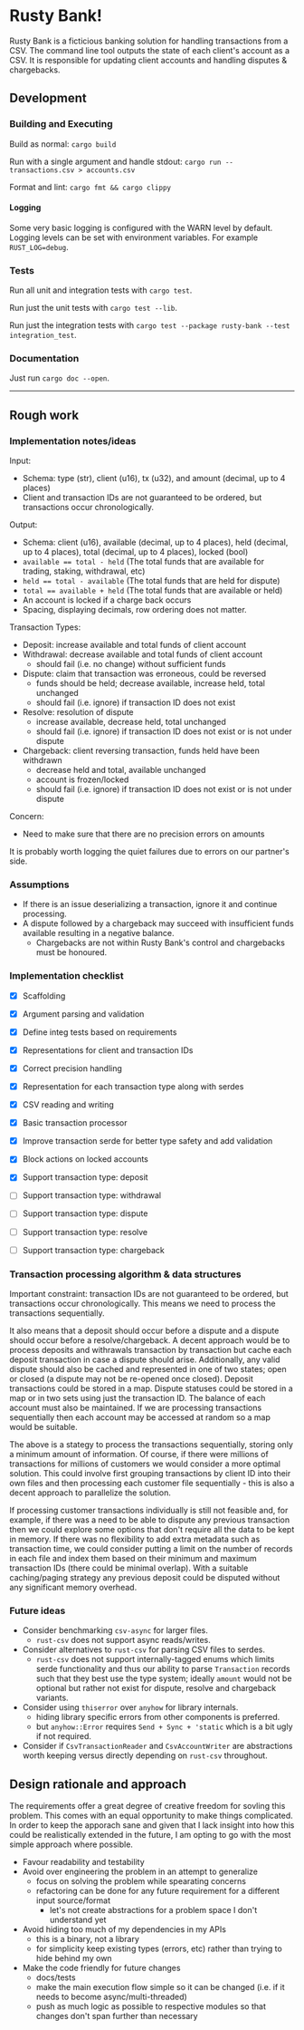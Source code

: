
# Rusty Bank!
Rusty Bank is a ficticious banking solution for handling transactions from a CSV.
The command line tool outputs the state of each client's account as a CSV.
It is responsible for updating client accounts and handling disputes & chargebacks.

## Development
### Building and Executing
Build as normal: `cargo build`

Run with a single argument and handle stdout: `cargo run -- transactions.csv > accounts.csv`

Format and lint: `cargo fmt && cargo clippy`

#### Logging
Some very basic logging is configured with the WARN level by default.
Logging levels can be set with environment variables. For example `RUST_LOG=debug`.

### Tests
Run all unit and integration tests with `cargo test`.

Run just the unit tests with `cargo test --lib`.

Run just the integration tests with `cargo test --package rusty-bank --test integration_test`.

### Documentation
Just run `cargo doc --open`.


-------------


## Rough work

### Implementation notes/ideas
Input:
- Schema: type (str), client (u16), tx (u32), and amount (decimal, up to 4 places)
- Client and transaction IDs are not guaranteed to be ordered, but transactions occur chronologically.

Output:
- Schema: client (u16), available (decimal, up to 4 places), held (decimal, up to 4 places), total (decimal, up to 4 places), locked (bool)
- `available == total - held` (The total funds that are available for trading, staking, withdrawal, etc)
- `held == total - available` (The total funds that are held for dispute)
- `total == available + held` (The total funds that are available or held)
- An account is locked if a charge back occurs
- Spacing, displaying decimals, row ordering does not matter.

Transaction Types:
- Deposit: increase available and total funds of client account
- Withdrawal: decrease available and total funds of client account
	- should fail (i.e. no change) without sufficient funds
- Dispute: claim that transaction was erroneous, could be reversed
	- funds should be held; decrease available, increase held, total unchanged
	- should fail (i.e. ignore) if transaction ID does not exist
- Resolve: resolution of dispute
	- increase available, decrease held, total unchanged
	- should fail (i.e. ignore) if transaction ID does not exist or is not under dispute
- Chargeback: client reversing transaction, funds held have been withdrawn
	- decrease held and total, available unchanged
	- account is frozen/locked
	- should fail (i.e. ignore) if transaction ID does not exist or is not under dispute

Concern:
- Need to make sure that there are no precision errors on amounts

It is probably worth logging the quiet failures due to errors on our partner's side.


### Assumptions
- If there is an issue deserializing a transaction, ignore it and continue processing.
- A dispute followed by a chargeback may succeed with insufficient funds available resulting in a negative balance.
  - Chargebacks are not within Rusty Bank's control and chargebacks must be honoured.


### Implementation checklist
- [X] Scaffolding
- [X] Argument parsing and validation
- [X] Define integ tests based on requirements
- [X] Representations for client and transaction IDs
- [X] Correct precision handling
- [X] Representation for each transaction type along with serdes
- [X] CSV reading and writing
- [X] Basic transaction processor
- [X] Improve transaction serde for better type safety and add validation
- [X] Block actions on locked accounts
- [X] Support transaction type: deposit
- [ ] Support transaction type: withdrawal
- [ ] Support transaction type: dispute
- [ ] Support transaction type: resolve
- [ ] Support transaction type: chargeback


### Transaction processing algorithm & data structures
Important constraint: transaction IDs are not guaranteed to be ordered, but transactions occur chronologically.
This means we need to process the transactions sequentially.

It also means that a deposit should occur before a dispute and a dispute should occur before a resolve/chargeback. A decent approach would be to process deposits and withrawals transaction by transaction but cache each deposit transaction in case a dispute should arise. Additionally, any valid dispute should also be cached and represented in one of two states; open or closed (a dispute may not be re-opened once closed).
Deposit transactions could be stored in a map. Dispute statuses could be stored in a map or in two sets using just the transaction ID. The balance of each account must also be maintained. If we are processing transactions sequentially then each account may be accessed at random so a map would be suitable.

The above is a stategy to process the transactions sequentially, storing only a minimum amount of information.
Of course, if there were millions of transactions for millions of customers we would consider a more optimal solution. This could involve first grouping transactions by client ID into their own files and then processing each customer file sequentially - this is also a decent approach to parallelize the solution.

If processing customer transactions individually is still not feasible and, for example, if there was a need to be able to dispute any previous transaction then we could explore some options that don't require all the data to be kept in memory. If there was no flexibility to add extra metadata such as transaction time, we could consider putting a limit on the number of records in each file and index them based on their minimum and maximum transaction IDs (there could be minimal overlap). With a suitable caching/paging strategy any previous deposit could be disputed without any significant memory overhead.


### Future ideas
- Consider benchmarking `csv-async` for larger files.
  - `rust-csv` does not support async reads/writes.
- Consider alternatives to `rust-csv` for parsing CSV files to serdes.
  - `rust-csv` does not support internally-tagged enums which limits serde functionality and thus our ability to parse `Transaction` records such that they best use the type system; ideally `amount` would not be optional but rather not exist for dispute, resolve and chargeback variants.
- Consider using `thiserror` over `anyhow` for library internals.
  - hiding library specific errors from other components is preferred.
  - but `anyhow::Error` requires `Send + Sync + 'static` which is a bit ugly if not required.
- Consider if `CsvTransactionReader` and `CsvAccountWriter` are abstractions worth keeping versus directly depending on `rust-csv` throughout.


## Design rationale and approach
The requirements offer a great degree of creative freedom for sovling this problem.
This comes with an equal opportunity to make things complicated.
In order to keep the apporach sane and given that I lack insight
  into how this could be realistically extended in the future,
  I am opting to go with the most simple approach where possible.

- Favour readability and testability
- Avoid over engineering the problem in an attempt to generalize
  - focus on solving the problem while spearating concerns
  - refactoring can be done for any future requirement for a different input source/format
    - let's not create abstractions for a problem space I don't understand yet
- Avoid hiding too much of my dependencies in my APIs
  - this is a binary, not a library
  - for simplicity keep existing types (errors, etc) rather than trying to hide behind my own
- Make the code friendly for future changes
  - docs/tests
  - make the main execution flow simple so it can be changed (i.e. if it needs to become async/multi-threaded)
  - push as much logic as possible to respective modules so that changes don't span further than necessary
